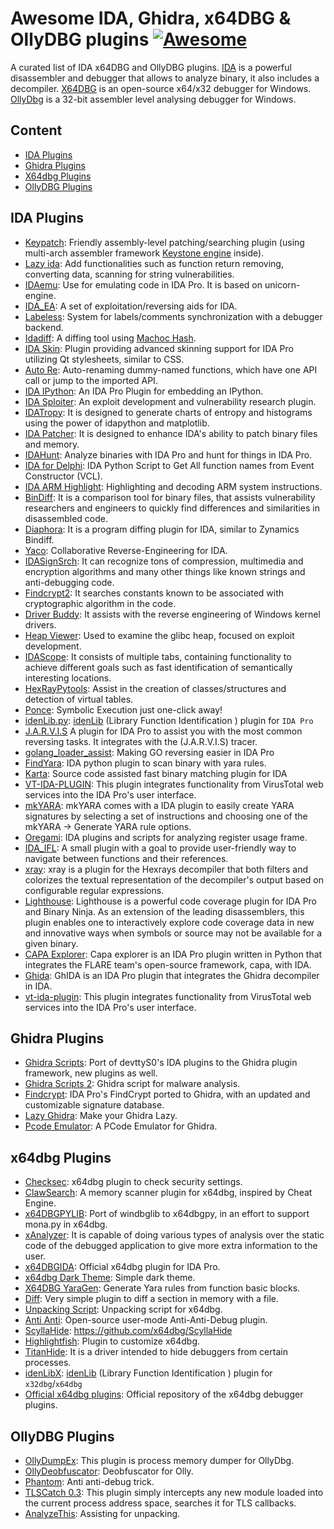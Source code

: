 # Awesome IDA, Ghidra, x64DBG & OllyDBG plugins [![Awesome](https://awesome.re/badge.svg)](https://awesome.re)
A curated list of IDA x64DBG and OllyDBG plugins. [IDA](https://www.hex-rays.com/products/ida/) is a powerful disassembler and debugger that allows to analyze binary, it also includes a decompiler. [X64DBG](https://x64dbg.com/#start) is an open-source x64/x32 debugger for Windows. [OllyDbg](http://www.ollydbg.de/) is a 32-bit assembler level analysing debugger for Windows.

## Content

<!--ts-->
   * [IDA Plugins](#IDA-Plugins)
   * [Ghidra Plugins](#Ghidra-Plugins)
   * [X64dbg Plugins](#x64dbg-Plugins)
   * [OllyDBG Plugins](#OllyDBG-PLugins)
<!--te-->

## IDA Plugins

* [Keypatch](http://keystone-engine.org/keypatch): Friendly assembly-level patching/searching plugin (using multi-arch assembler framework [Keystone engine](http://keystone-engine.org) inside). 
* [Lazy ida](https://github.com/L4ys/LazyIDA): Add functionalities such as function return removing, converting data, scanning for string vulnerabilities. 
* [IDAemu](https://github.com/36hours/idaemu): Use for emulating code in IDA Pro. It is based on unicorn-engine.
* [IDA_EA](https://github.com/1111joe1111/ida_ea): A set of exploitation/reversing aids for IDA.
* [Labeless](https://github.com/a1ext/labeless): System for labels/comments synchronization with a debugger backend.
* [Idadiff](https://github.com/0x00ach/idadiff): A diffing tool using [Machoc Hash](https://github.com/ANSSI-FR/polichombr/blob/dev/docs/MACHOC_HASH.md).
* [IDA Skin](https://github.com/zyantific/IDASkins): Plugin providing advanced skinning support for IDA Pro utilizing Qt stylesheets, similar to CSS.
* [Auto Re](https://github.com/a1ext/auto_re): Auto-renaming dummy-named functions, which have one API call or jump to the imported API.
* [IDA IPython](https://github.com/james91b/ida_ipython): An IDA Pro Plugin for embedding an IPython.
* [IDA Sploiter](https://github.com/iphelix/ida-sploiter): An exploit development and vulnerability research
plugin.
* [IDATropy](https://github.com/danigargu/IDAtropy): It is designed to generate charts of entropy and histograms using the power of idapython and matplotlib.
* [IDA Patcher](https://github.com/iphelix/ida-patcher): It is designed to enhance IDA's ability to patch binary files and memory.
* [IDAHunt](https://github.com/nccgroup/idahunt): Analyze binaries with IDA Pro and hunt for things in IDA Pro.
* [IDA for Delphi](https://github.com/Coldzer0/IDA-For-Delphi): IDA Python Script to Get All function names from Event Constructor (VCL).
* [IDA ARM Highlight](https://github.com/gdelugre/ida-arm-system-highlight): Highlighting and decoding ARM system instructions.
* [BinDiff](https://www.zynamics.com/bindiff.html): It is a comparison tool for binary files, that assists vulnerability researchers and engineers to quickly find differences and similarities in disassembled code.
* [Diaphora](https://github.com/joxeankoret/diaphora): It is a program diffing plugin for IDA, similar to Zynamics Bindiff.
* [Yaco](https://github.com/DGA-MI-SSI/YaCo): Collaborative Reverse-Engineering for IDA.
* [IDASignSrch](https://sourceforge.net/projects/idasignsrch/): It can recognize tons of compression, multimedia and encryption algorithms and many other things like known strings and anti-debugging code.
* [Findcrypt2](http://www.hex-rays.com/idapro/freefiles/findcrypt.zip): It searches constants known to be associated with cryptographic algorithm in the code.
* [Driver Buddy](https://github.com/nccgroup/DriverBuddy): It assists with the reverse engineering of Windows kernel drivers.
* [Heap Viewer](https://github.com/danigargu/heap-viewer): Used to examine the glibc heap, focused on exploit development.
* [IDAScope](https://bitbucket.org/daniel_plohmann/simplifire.idascope):  It consists of multiple tabs, containing functionality to achieve different goals such as fast identification of semantically interesting locations.
* [HexRayPytools](https://github.com/igogo-x86/HexRaysPyTools): Assist in the creation of classes/structures and detection of virtual tables. 
* [Ponce](https://github.com/illera88/Ponce): Symbolic Execution just one-click away!
* [idenLib.py](https://github.com/secrary/IDA-scripts/tree/master/idenLib): [idenLib](https://github.com/secrary/idenLib) (Library Function Identification ) plugin for `IDA Pro`
* [J.A.R.V.I.S](https://github.com/carlosgprado/JARVIS) A plugin for IDA Pro to assist you with the most common reversing tasks. It integrates with the (J.A.R.V.I.S) tracer.
* [golang_loader_assist](https://github.com/strazzere/golang_loader_assist): Making GO reversing easier in IDA Pro
* [FindYara](https://github.com/OALabs/FindYara): IDA python plugin to scan binary with yara rules.
* [Karta](https://github.com/CheckPointSW/Karta): Source code assisted fast binary matching plugin for IDA
* [VT-IDA-PLUGIN](https://github.com/VirusTotal/vt-ida-plugin): This plugin integrates functionality from VirusTotal web services into the IDA Pro's user interface.
* [mkYARA](https://github.com/fox-it/mkYARA): mkYARA comes with a IDA plugin to easily create YARA signatures by selecting a set of instructions and choosing one of the mkYARA -> Generate YARA rule options.
* [Oregami](https://github.com/shemesh999/oregami): IDA plugins and scripts for analyzing register usage frame.
* [IDA_IFL](https://github.com/hasherezade/ida_ifl): A small plugin with a goal to provide user-friendly way to navigate between functions and their references.
* [xray](https://github.com/patois/xray): xray is a plugin for the Hexrays decompiler that both filters and colorizes the textual representation of the decompiler's output based on configurable regular expressions.
* [Lighthouse](https://github.com/gaasedelen/lighthouse): Lighthouse is a powerful code coverage plugin for IDA Pro and Binary Ninja. As an extension of the leading disassemblers, this plugin enables one to interactively explore code coverage data in new and innovative ways when symbols or source may not be available for a given binary.
* [CAPA Explorer](https://github.com/fireeye/capa/tree/master/capa/ida/plugin): Capa explorer is an IDA Pro plugin written in Python that integrates the FLARE team's open-source framework, capa, with IDA.
* [Ghida](https://github.com/Cisco-Talos/GhIDA): GhIDA is an IDA Pro plugin that integrates the Ghidra decompiler in IDA.
* [vt-ida-plugin](https://github.com/VirusTotal/vt-ida-plugin): This plugin integrates functionality from VirusTotal web services into the IDA Pro's user interface.

## Ghidra Plugins
* [Ghidra Scripts](https://github.com/tacnetsol/ghidra_scripts): Port of devttyS0's IDA plugins to the Ghidra plugin framework, new plugins as well.
* [Ghidra Scripts 2](https://github.com/AllsafeCyberSecurity/ghidra_scripts): Ghidra script for malware analysis. 
* [Findcrypt](https://github.com/d3v1l401/FindCrypt-Ghidra): IDA Pro's FindCrypt ported to Ghidra, with an updated and customizable signature database.
* [Lazy Ghidra](https://github.com/AllsafeCyberSecurity/LazyGhidra): Make your Ghidra Lazy.
* [Pcode Emulator](https://github.com/kc0bfv/pcode-emulator): A PCode Emulator for Ghidra.

## x64dbg Plugins
* [Checksec](https://github.com/klks/checksec): x64dbg plugin to check security settings.
* [ClawSearch](https://github.com/codecat/ClawSearch): A memory scanner plugin for x64dbg, inspired by Cheat Engine.
* [x64DBGPYLIB](https://github.com/x64dbg/x64dbgpylib): Port of windbglib to x64dbgpy, in an effort to support mona.py in x64dbg.
* [xAnalyzer](https://github.com/ThunderCls/xAnalyzer): It is capable of doing various types of analysis over the static code of the debugged application to give more extra information to the user. 
* [x64DBGIDA](https://github.com/x64dbg/x64dbgida): Official x64dbg plugin for IDA Pro.
* [x64dbg Dark Theme](https://github.com/nextco/x64dbg-dark): Simple dark theme. 
* [X64DBG YaraGen](https://github.com/mrexodia/YaraGen): Generate Yara rules from function basic blocks.
* [Diff](https://github.com/mrexodia/Diff): Very simple plugin to diff a section in memory with a file.
* [Unpacking Script](https://github.com/x64dbg/Scripts): Unpacking script for x64dbg.
* [Anti Anti](https://github.com/brock7/xdbg): Open-source user-mode Anti-Anti-Debug plugin.
* [ScyllaHide](https://github.com/x64dbg/ScyllaHide): https://github.com/x64dbg/ScyllaHide
* [Highlightfish](https://github.com/Insid3CodeTeam/Highlightfish): Plugin to customize x64dbg.
* [TitanHide](https://github.com/mrexodia/TitanHide): It is a driver intended to hide debuggers from certain processes.
* [idenLibX](https://github.com/secrary/idenLibX): [idenLib](https://github.com/secrary/idenLib) (Library Function Identification ) plugin for `x32dbg`/`x64dbg`
* [Official x64dbg plugins](https://github.com/x64dbg/x64dbg/wiki/Plugins): Official repository of the x64dbg debugger plugins. 

## OllyDBG Plugins
* [OllyDumpEx](https://tuts4you.com/download/3451/): This plugin is process memory dumper for OllyDbg.
* [OllyDeobfuscator](https://tuts4you.com/download/3549/): Deobfuscator for Olly.
* [Phantom](https://tuts4you.com/download/1276/): Anti anti-debug trick.
* [TLSCatch 0.3](https://tuts4you.com/download/3014/): This plugin simply intercepts any new module loaded into the current process address space, searches it for TLS callbacks.
* [AnalyzeThis](https://tuts4you.com/download/2848/): Assisting for unpacking. 
